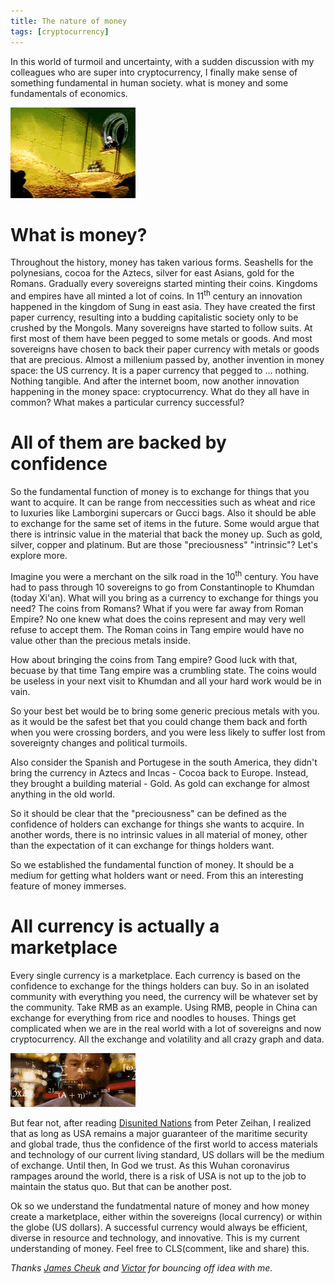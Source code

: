 ```yaml
---
title: The nature of money
tags: [cryptocurrency]
---
```

In this world of turmoil and uncertainty, with a sudden discussion with my colleagues who are super into cryptocurrency, I finally make sense of something fundamental in human society. what is money and some fundamentals of economics.

![diving into money Donald Duck](/assets/images/diving-money.gif)

# What is money?

Throughout the history, money has taken various forms. Seashells for the polynesians, cocoa for the Aztecs, silver for east Asians, gold for the Romans. Gradually every sovereigns started minting their coins. Kingdoms and empires have all minted a lot of coins. In 11<sup>th</sup> century an innovation happened in the kingdom of Sung in east asia. They have created the first paper currency, resulting into a budding capitalistic society only to be crushed by the Mongols. Many sovereigns have started to follow suits. At first most of them have been pegged to some metals or goods. And most sovereigns have chosen to back their paper currency with metals or goods that are precious. Almost a millenium passed by, another invention in money space: the US currency. It is a paper currency that pegged to ... nothing. Nothing tangible. And after the internet boom, now another innovation happening in the money space: cryptocurrency. What do they all have in common? What makes a particular currency successful? 

# All of them are backed by confidence

So the fundamental function of money is to exchange for things that you want to acquire. It can be range from neccessities such as wheat and rice to luxuries like Lamborgini supercars or Gucci bags. Also it should be able to exchange for the same set of items in the future. Some would argue that there is intrinsic value in the material that back the money up. Such as gold, silver, copper and platinum. But are those "preciousness" "intrinsic"? Let's explore more.

Imagine you were a merchant on the silk road in the 10<sup>th</sup> century. You have had to pass through 10 sovereigns to go from Constantinople to Khumdan (today Xi'an). What will you bring as a currency to exchange for things you need? The coins from Romans? What if you were far away from Roman Empire? No one knew what does the coins represent and may very well refuse to accept them. The Roman coins in Tang empire would have no value other than the precious metals inside. 

How about bringing the coins from Tang empire? Good luck with that, becuase by that time Tang empire was a crumbling state. The coins would be useless in your next visit to Khumdan and all your hard work would be in vain.  

So your best bet would be to bring some generic precious metals with you. as it would be the safest bet that you could change them back and forth when you were crossing borders, and you were less likely to suffer lost from sovereignty changes and political turmoils.

Also consider the Spanish and Portugese in the south America, they didn't bring the currency in Aztecs and Incas - Cocoa back to Europe. Instead, they brought a building material - Gold. As gold can exchange for almost anything in the old world.

So it should be clear that the "preciousness" can be defined as the confidence of holders can exchange for things she wants to acquire. In another words, there is no intrinsic values in all material of money, other than the expectation of it can exchange for things holders want. 

So we established the fundamental function of money. It should be a medium for getting what holders want or need. From this an interesting feature of money immerses.

# All currency is actually a marketplace

Every single currency is a marketplace. Each currency is based on the confidence to exchange for the things holders can buy. So in an isolated community with everything you need, the currency will be whatever set by the community. Take RMB as an example. Using RMB, people in China can exchange for everything from rice and noodles to houses. Things get complicated when we are in the real world with a lot of sovereigns and now cryptocurrency. All the exchange and volatility and all crazy graph and data. 

![calculating](/assets/images/calculating.gif)

But fear not, after reading [Disunited Nations](https://www.amazon.com/gp/product/0062913689/ref=as_li_tl?ie=UTF8&camp=1789&creative=9325&creativeASIN=0062913689&linkCode=as2&tag=getthingsdo07-20&linkId=3c1408f04b9def84b96c2ef444f4f450) from Peter Zeihan, I realized that as long as USA remains a major guaranteer of the maritime security and global trade, thus the confidence of the first world to access materials and technology of our current living standard, US dollars will be the medium of exchange. Until then, In God we trust. As this Wuhan coronavirus rampages around the world, there is a risk of USA is not up to the job to maintain the status quo. But that can be another post.

Ok so we understand the fundatmental nature of money and how money create a marketplace, either within the sovereigns (local currency) or within the globe (US dollars). A successful currency would always be efficient, diverse in resource and technology, and innovative. This is my current understanding of money. Feel free to CLS(comment, like and share) this.

_Thanks [James Cheuk](https://twitter.com/jccf091) and [Victor](https://twitter.com/victor_lam) for bouncing off idea with me._ 
